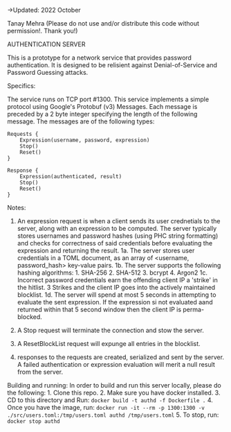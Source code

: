 ->Updated: 2022 October

Tanay Mehra
(Please do not use and/or distribute this code without permission!. Thank you!)

AUTHENTICATION SERVER

This is a prototype for a network service that provides password authentication.
It is designed to be relisient against Denial-of-Service and Password Guessing attacks.

Specifics:

The service runs on TCP port #1300.
This service implements a simple protocol using Google's Protobuf (v3) Messages.
Each message is preceded by a 2 byte integer specifying the length of the following message.
The messages are of the following types:
```
Requests {
	Expression(username, password, expression)
	Stop()
	Reset()
}

Response {
	Expression(authenticated, result)
	Stop()
	Reset()
}
```
Notes:
1. An expression request is when a client sends its user crednetials to the server, along with an expression to be computed. 
The server typically stores usernames and password hashes (using PHC string formatting) and checks for correctness of said credentials 
before evaluating the expression and returning the result.
	1a. The server stores user credentials in a TOML document, as an array of <username, password_hash> key-value pairs.
	1b. The server supports the following hashing algorithms:
		1. SHA-256
		2. SHA-512
		3. bcrypt
		4. Argon2
	1c. Incorrect password credentials earn the offending client IP a 'strike' in the hitlist. 3 Strikes and the client IP goes into the actively maintained blocklist.
	1d. The server will spend at most 5 seconds in attempting to evaluate the sent expression. If the expression si not evaluated aand returned within that 5 second window then the client IP is perma-blocked.

2. A Stop request will terminate the connection and stow the server.

3. A ResetBlockList request will expunge all entries in the blocklist.

4. responses to the requests are created, serialized and sent by the server. A failed authentication or expression evaluation will merit a null result from the server.

Building and running:
In order to build and run this server locally, please do the following:
	1. Clone this repo.
	2. Make sure you have docker installed.
	3. CD to this directory and Run: ```docker build -t authd -f Dockerfile .```
	4. Once you have the image, run: ```docker run -it --rm -p 1300:1300 -v ./src/users.toml:/tmp/users.toml authd /tmp/users.toml```
	5. To stop, run: ```docker stop authd```


 
